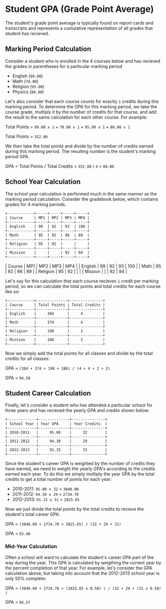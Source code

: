 # Student GPA (Grade Point Average)
The student's grade point average is typically found on report cards and transcripts and represents a cumulative representation of all grades that student has recieved. 


## Marking Period Calculation
Consider a student who is enrolled in the 4 courses below and has recieved the grades in parentheses for a particular marking period

- English (`99.00`)
- Math (`78.00`)
- Religion (`95.00`)
- Physics (`80.00`)

Let's also consider that each course counts for exactly `1` credits during this marking period. To determine the GPA for this marking period, we take the course grade, multiply it by the number of credits for that course, and add the result to the same calculation for each other course. For example:


Total Points = `99.00 x 1` + `78.00 x 1` + `95.00 x 1` + `80.00 x 1`

Total Points = `352.00`

We then take the total points and divide by the number of credits earned during this marking period. The resulting number is the student's marking period GPA.

GPA = Total Points / Total Credits = `352.00` / `4` = `88.00`

## School Year Calculation

The school year calculation is performed much in the same manner as the marking period calculation. Consider the gradebook below, which contains grades for 4 marking periods.

```
+------------+-----+-----+-----+-----+
| Course     | MP1 | MP2 | MP3 | MP4 |
+------------+-----+-----+-----+-----+
| English    | 99  | 92  | 93  | 100 |
+------------+-----+-----+-----+-----+
| Math       | 95  | 92  | 98  | 89  |
+------------+-----+-----+-----+-----+
| Religion   | 95  | 92  |     |     |
+------------+-----+-----+-----+-----+
| Mission    |     |     | 92  | 94  |
+------------+-----+-----+-----+-----+
```



| Course     | MP1 | MP2 | MP3 | MP4 |
| English    | 99  | 92  | 93  | 100 |
| Math       | 95  | 92  | 98  | 89  |
| Religion   | 95  | 92  |     |     |
| Mission    |     |     | 92  | 94  |



Let's say for this calculation that each course recieves `1` credit per marking period, so we can calculate the total points and total credits for each course like so:

```
+------------+--------------+---------------+
| Course     | Total Points | Total Credits |
+------------+--------------+---------------+
| English    |     384      |     4         |
+------------+--------------+---------------+
| Math       |     374      |     4         |
+------------+--------------+---------------+
| Religion   |     190      |     2         |
+------------+--------------+---------------+
| Mission    |     186      |     2         |
+------------+--------------+---------------+
```

Now we simply add the total points for all classes and divide by the total credits for all classes:

GPA = `(384 + 374 + 190 + 186) / (4 + 4 + 2 + 2)`

GPA = `94.50`



## Student Career Calculation

Finally, let's consider a student who has attended a particular school for three years and has recieved the yearly GPA and credits shown below:


```
+-------------+--------------+---------------+
| School Year | Year GPA     | Year Credits  |
+-------------+--------------+---------------+
| 2010-2011   |     95.00    |     32        |
+-------------+--------------+---------------+
| 2011-2012   |     94.30    |     29        |
+-------------+--------------+---------------+
| 2012-2013   |     91.15    |     31        |
+-------------+--------------+---------------+
```

Since the student's career GPA is weighted by the number of credits they have earned, we need to weight the yearly GPA's according to the credits earned each year. To do this we simply multiply the year GPA by the total credits to get a total number of points for each year:

- 2010-2011: `95.00 x 32` = `3040.00`
- 2011-2012: `94.30 x 29` = `2734.70`
- 2012-2013: `91.15 x 31` = `2825.65`

Now we just divide the total points by the total credits to recieve the student's total career GPA:

GPA = `(3040.00 + 2734.70 + 2825.65) / (32 + 29 + 31)`

GPA = `93.48`

### Mid-Year Calculation
Often a school will want to calculate the student's career GPA part of the way during the year. This GPA is calculated by weigthing the current year by the percent completion of that year. For example, let's consider the GPA calculation above, but taking into account that the 2012-2013 school year is only 50% complete:

GPA = `(3040.00 + 2734.70 + (2825.65 x 0.50) ) / (32 + 29 + (31 x 0.50) )`

GPA = `94.57`